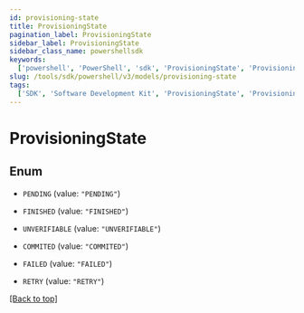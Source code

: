```yaml
---
id: provisioning-state
title: ProvisioningState
pagination_label: ProvisioningState
sidebar_label: ProvisioningState
sidebar_class_name: powershellsdk
keywords:
  ['powershell', 'PowerShell', 'sdk', 'ProvisioningState', 'ProvisioningState']
slug: /tools/sdk/powershell/v3/models/provisioning-state
tags:
  ['SDK', 'Software Development Kit', 'ProvisioningState', 'ProvisioningState']
---
```


# ProvisioningState

## Enum

- `PENDING` (value: `"PENDING"`)

- `FINISHED` (value: `"FINISHED"`)

- `UNVERIFIABLE` (value: `"UNVERIFIABLE"`)

- `COMMITED` (value: `"COMMITED"`)

- `FAILED` (value: `"FAILED"`)

- `RETRY` (value: `"RETRY"`)

[[Back to top]](#)
